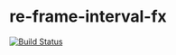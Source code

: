 # re-frame-interval-fx

[![Build Status](https://travis-ci.org/district0x/re-frame-interval-fx.svg?branch=master)](https://travis-ci.org/district0x/re-frame-interval-fx)